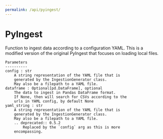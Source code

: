 ```yaml
---
permalink: /api/pyingest/
---
```

# PyIngest

Function to ingest data according to a configuration
        YAML.
    This is a modified version of the original PyIngest that
        focuses on loading local files.

    Parameters
    ----------
    config : str
        A string representation of the YAML file that is
        generated by the IngestionGenerator class.
        May also be a filepath to a YAML file.
    dataframe : Optional[pd.DataFrame], optional
        The data to ingest in Pandas DataFrame format.
        If None, then will search for CSVs according to the
        urls in YAML config, by default None
    yaml_string : str
        A string representation of the YAML file that is
        generated by the IngestionGenerator class.
        May also be a filepath to a YAML file.
        .. deprecated:: 0.5.2
            Replaced by the `config` arg as this is more
        encompassing.
